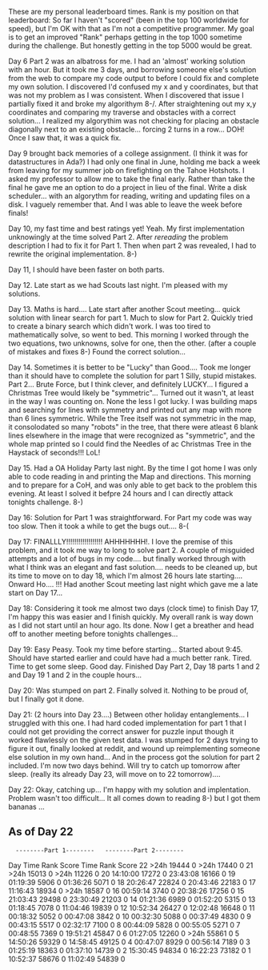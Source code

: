 

These are my personal leaderboard times. Rank is my position on that leaderboard:
So far I haven't "scored" (been in the top 100 worldwide for speed), but I'm OK
with that as I'm not a competitive programmer.  My goal is to get an improved
"Rank" perhaps getting in the top 1000 sometime during the challenge. But
honestly getting in the top 5000 would be great.

Day 6 Part 2 was an albatross for me.  I had an 'almost' working solution
with an hour.  But it took me 3 days, and borrowing someone else's solution
from the web to compare my code output to before I could fix and complete
my own solution.   I discovered I'd confused my x and y coordinates, but
that was not my problem as I was consistent.  When I discovered that issue
I partially fixed it and broke my algorithym 8-/.  After straightening out
my x,y coordinates and comparing my traverse and obstacles with a correct
solution... I realized my algorythim was not checking for placing an obstacle
diagonally next to an existing obstacle... forcing 2 turns in a row... DOH!
Once I saw that, it was a quick fix.

Day 9 brought back memories of a college assignment. (I think it was for
datastructures in Ada?)  I had only one final in June, holding me back a
week from leaving for my summer job on firefighting on the Tahoe Hotshots.
I asked my professor to allow me to take the final early.  Rather than take
the final he gave me an option to do a project in lieu of the final.  Write
a disk scheduler... with an algorythm for reading, writing and updating
files on a disk.  I vaguely remember that.  And I was able to leave the
week before finals!

Day 10, my fast time and best ratings yet! Yeah.  My first implementation
unknowingly at the time solved Part 2. After _rereading_ the problem
description I had to fix it for Part 1.  Then when part 2 was revealed,
I had to rewrite the original implementation.  8-)

Day 11, I should have been faster on both parts.

Day 12. Late start as we had Scouts last night.  I'm pleased with my solutions.

Day 13. Maths is hard....  Late start after another Scout meeting...
quick solution with linear search for part 1.  Much to slow for Part 2.
Quickly tried to create a binary search which didn't work.  I was too
tired to mathematically solve, so went to bed.  This morning I worked
through the two equations, two unknowns, solve for one, then the other.
(after a couple of mistakes and fixes 8-) Found the correct solution...

Day 14.  Sometimes it is better to be "Lucky" than Good....
Took me longer than it should have to complete the solution for part 1
Silly, stupid mistakes.
Part 2... Brute Force, but I think clever, and definitely LUCKY...
I figured a Christmas Tree would likely be "symmetric"... Turned out it
wasn't, at least in the way I was counting on.  None the less I got lucky.
I was building maps and searching for lines with symmetry and printed out
any map with more than 6 lines symmetric.  While the Tree itself was not
symmetric in the map,  it consolodated so many "robots" in the tree, that
there were atleast 6 blank lines elsewhere in the image that were recognized
as "symmetric", and the whole map printed so I could find the Needles of
ac Christmas Tree in the Haystack of seconds!!! LoL!

Day 15.  Had a OA Holiday Party last night.  By the time I got home
I was only able to code reading in and printing the Map and directions.
This morning and to prepare for a CoH, and was only able to get back
to the problem this evening.  At least I solved it befpre 24 hours
and I can directly attack tonights challenge.  8-)

Day 16: Solution for Part 1 was straightforward.  For Part my code was
way too slow. Then it took a while to get the bugs out.... 8-(

Day 17:  FINALLLY!!!!!!!!!!!!!!!!!!
AHHHHHHH!.     I love the premise of this problem, and it took me way
to long to solve part 2.  A couple of misguided attempts and a lot of
bugs in my code....  but finally worked through with what I think was
an elegant and fast solution....  needs to be cleaned up, but its
time to move on to day 18, which I'm almost 26 hours late starting....
Onward Ho.... !!!   Had another Scout meeting last night which
gave me a late start on Day 17...

Day 18:  Considering it took me almost two days (clock time) to finish
Day 17, I'm happy this was easier and I finish quickly.  My overall
rank is way down as I did not start until an hour ago. Its done.
Now I get a breather and head off to another meeting before tonights
challenges...

Day 19:  Easy Peasy.  Took my time before starting... Started about
9:45.  Should have started earlier and could have had a much better rank.
Tired.  Time to get some sleep.
Good day. Finished Day Part 2, Day 18 parts 1 and 2 and Day 19 1 and 2
in the couple hours...

Day 20:  Was stumped on part 2.  Finally solved it.  Nothing to be proud
of, but I finally got it done.

Day 21: (2 hours into Day 23....)  Between other holiday entanglements...
I struggled with this one.  I had hard coded implementation for part 1
that I could not get providing the correct answer for puzzle input though
it worked flawlessly on the given test data.  I was stumped for 2 days
trying to figure it out,  finally looked at reddit, and wound up
reimplementing someone else solution in my own hand...  And in the process
got the solution for part 2 included.  I'm now two days behind.
Will try to catch up tomorrow after sleep.
      (really its already Day 23, will move on to 22 tomorrow)....

Day 22:  Okay, catching up... I'm happy with my solution and implentation.
Problem wasn't too difficult... It all comes down to reading 8-)
but I got them bananas ...

## As of Day 22

      --------Part 1--------   --------Part 2--------
Day       Time   Rank  Score       Time   Rank  Score
 22       >24h  19444      0       >24h  17440      0
 21       >24h  15013      0       >24h  11226      0
 20   14:10:00  17272      0   23:43:08  16166      0
 19   01:19:39   5906      0   01:36:26   5071      0
 18   20:26:47  22824      0   20:43:46  22183      0
 17   11:16:43  18934      0       >24h  18587      0
 16   00:59:14   3740      0   20:38:26  17256      0
 15   21:03:43  29498      0   23:30:49  21203      0
 14   01:21:36   6989      0   01:52:20   5315      0
 13   01:18:45   7078      0   11:04:46  19839      0
 12   10:52:34  26427      0   12:02:48  16648      0
 11   00:18:32   5052      0   00:47:08   3842      0
 10   00:32:30   5088      0   00:37:49   4830      0
  9   00:43:15   5517      0   02:32:17   7100      0
  8   00:44:09   5828      0   00:55:05   5271      0
  7   00:48:55   7369      0   19:51:21  45847      0
  6   01:27:05  12260      0       >24h  55861      0
  5   14:50:26  59329      0   14:58:45  49125      0
  4   00:47:07   8929      0   00:56:14   7189      0
  3   01:25:19  18363      0   01:37:10  14739      0
  2   15:30:45  94834      0   16:22:23  73182      0
  1   10:52:37  58676      0   11:02:49  54839      0